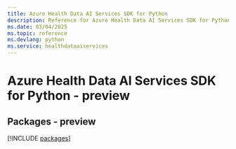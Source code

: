 ```yaml
---
title: Azure Health Data AI Services SDK for Python
description: Reference for Azure Health Data AI Services SDK for Python
ms.date: 03/04/2025
ms.topic: reference
ms.devlang: python
ms.service: healthdataaiservices
---
```

# Azure Health Data AI Services SDK for Python - preview
## Packages - preview
[!INCLUDE [packages](health-data-ai-services-index.md)]